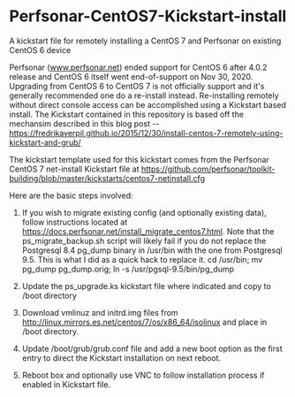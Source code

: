 # Perfsonar-CentOS7-Kickstart-install
A kickstart file for remotely installing a CentOS 7 and Perfsonar on existing CentOS 6 device

Perfsonar (www.perfsonar.net) ended support for CentOS 6 after 4.0.2 release and CentOS 6
itself went end-of-support on Nov 30, 2020.  Upgrading from CentOS 6 to CentOS 7 is not
officially support and it's generally recommended one do a re-install instead.  Re-installing
remotely without direct console access can be accomplished using a Kickstart based install.
The Kickstart contained in this repository is based off the mechansim described in this
blog post -- https://fredrikaverpil.github.io/2015/12/30/install-centos-7-remotely-using-kickstart-and-grub/

The kickstart template used for this kickstart comes from the Perfsonar CentOS 7 net-install Kickstart file
at https://github.com/perfsonar/toolkit-building/blob/master/kickstarts/centos7-netinstall.cfg

Here are the basic steps involved:
1) If you wish to migrate existing config (and optionally existing data), follow
instructions located at https://docs.perfsonar.net/install_migrate_centos7.html.
Note that the ps_migrate_backup.sh script will likely fail if you do not replace
the Postgresql 8.4 pg_dump binary in /usr/bin with the one from Postgresql 9.5. This
is what I did as a quick hack to replace it.
cd /usr/bin; mv pg_dump pg_dump.orig; ln -s /usr/pgsql-9.5/bin/pg_dump

2) Update the ps_upgrade.ks kickstart file where indicated and copy to /boot directory

3) Download vmlinuz and initrd.img files from http://linux.mirrors.es.net/centos/7/os/x86_64/isolinux
and place in /boot directory.

4) Update /boot/grub/grub.conf file and add a new boot option as the first entry to direct
the Kickstart installation on next reboot.

5) Reboot box and optionally use VNC to follow installation process if enabled in Kickstart file.
